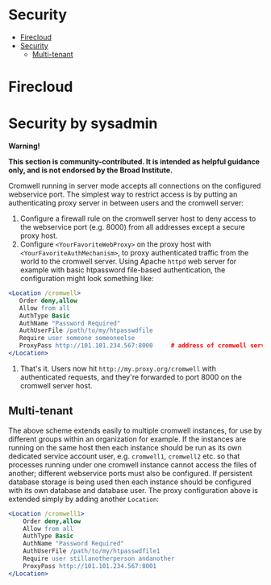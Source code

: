 Security
========

<!---toc start-->
* [Firecloud](#firecloud)
* [Security](#security)
   * [Multi-tenant](#multi-tenant)
<!---toc end-->

# Firecloud

# Security by sysadmin
__Warning!__

__This section is community-contributed. It is intended as helpful guidance only, and is not endorsed by the Broad Institute.__

Cromwell running in server mode accepts all connections on the configured webservice port. The simplest way to restrict access is by putting an authenticating proxy server in between users and the cromwell server:
 1. Configure a firewall rule on the cromwell server host to deny access to the webservice port (e.g. 8000) from all addresses except a secure proxy host.
 1. Configure `<YourFavoriteWebProxy>` on the proxy host with `<YourFavoriteAuthMechanism>`, to proxy authenticated traffic from the world to the cromwell server. Using Apache `httpd` web server for example with basic htpassword file-based authentication, the configuration might look something like:

 ```Apache
<Location /cromwell>
    Order deny,allow
    Allow from all
    AuthType Basic
    AuthName "Password Required"
    AuthUserFile /path/to/my/htpasswdfile
    Require user someone someoneelse
    ProxyPass http://101.101.234.567:8000     # address of cromwell server web service
</Location>
```

 1. That's it. Users now hit `http://my.proxy.org/cromwell` with authenticated requests, and they're forwarded to port 8000 on the cromwell server host.

## Multi-tenant
The above scheme extends easily to multiple cromwell instances, for use by different groups within an organization for example. If the instances are running on the same host then each instance should be run as its own dedicated service account user, e.g. `cromwell1`, `cromwell2` etc. so that processes running under one cromwell instance cannot access the files of another; different webservice ports must also be configured. If persistent database storage is being used then each instance should be configured with its own database and database user. The proxy configuration above is extended simply by adding another `Location`:

```Apache
<Location /cromwell1>
    Order deny,allow
    Allow from all
    AuthType Basic
    AuthName "Password Required"
    AuthUserFile /path/to/my/htpasswdfile1
    Require user stillanotherperson andanother
    ProxyPass http://101.101.234.567:8001
</Location>
```

